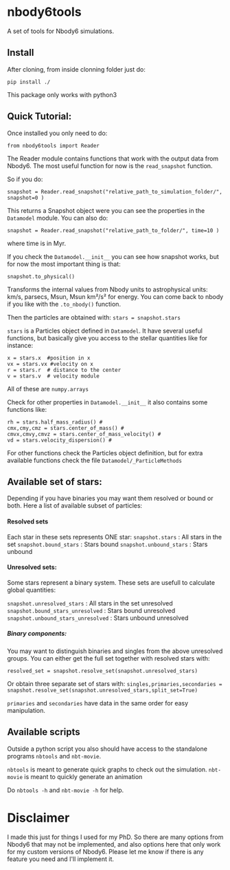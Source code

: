 # nbody6tools
A set of tools for Nbody6 simulations.

## Install

After cloning, from inside clonning folder just do:
```
pip install ./
```
This package only works with python3


## Quick Tutorial:

Once installed you only need to do:

`from nbody6tools import Reader`

The Reader module contains functions that work with the output data from Nbody6. The most useful function for now is the `read_snapshot` function.

So if you do:
```
snapshot = Reader.read_snapshot("relative_path_to_simulation_folder/", snapshot=0 )
```
This returns a Snapshot object were you can see the properties in the `Datamodel` module. 
You can also do:

```
snapshot = Reader.read_snapshot("relative_path_to_folder/", time=10 )
```
where time is in Myr.

If you check the `Datamodel.__init__` you can see how snapshot works, but for now the most important thing is that:

```
snapshot.to_physical()
```
Transforms the internal values from Nbody units to astrophysical units: km/s, parsecs, Msun, Msun km²/s² for energy.
You can come back to nbody if you like with the `.to_nbody()` function.

Then the particles are obtained with:
`stars = snapshot.stars`

`stars` is a Particles object defined in `Datamodel`. It have several useful functions, but basically give you access to the stellar quantities like for instance:
```
x = stars.x  #position in x
vx = stars.vx #velocity on x
r = stars.r  # distance to the center
v = stars.v  # velocity module
```
All of these are `numpy.arrays`

Check for other properties in `Datamodel.__init__` it also contains some functions like:
```
rh = stars.half_mass_radius() #
cmx,cmy,cmz = stars.center_of_mass() #
cmvx,cmvy,cmvz = stars.center_of_mass_velocity() #
vd = stars.velocity_dispersion() # 
```
For other functions check the Particles object definition, but for extra available functions check the file `Datamodel/_ParticleMethods` 


## Available set of stars:
Depending if you have binaries you may want them resolved or bound or both. 
Here a list of available subset of particles:

#### Resolved sets
Each star in these sets represents ONE star:
`snapshot.stars`  :  All stars in the set
`snapshot.bound_stars`  : Stars bound 
`snapshot.unbound_stars` : Stars unbound

#### Unresolved sets:
Some stars represent a binary system. These sets are usefull to calculate global quantities:

`snapshot.unresolved_stars` : All stars in the set unresolved
`snapshot.bound_stars_unresolved` : Stars bound unresolved
`snapshot.unbound_stars_unresolved` : Stars unbound unresolved

##### Binary components:
You may want to distinguish binaries and singles from the above unresolved groups.
You can either get the full set together with resolved stars with:

`resolved_set = snapshot.resolve_set(snapshot.unresolved_stars)`

Or obtain three separate set of stars with:
`singles,primaries,secondaries = snapshot.resolve_set(snapshot.unresolved_stars,split_set=True)`

`primaries` and `secondaries` have data in the same order for easy manipulation.


## Available scripts

Outside a python script you also should have access to the standalone programs
`nbtools` and  `nbt-movie`.

`nbtools`  is meant to generate quick graphs to check out the simulation. 
`nbt-movie` is meant to quickly generate an animation

Do `nbtools -h` and `nbt-movie -h` for help.


# Disclaimer
I made this just for things I used for my PhD. So there are many options from Nbody6 that may not be implemented, and also options here that only work for my custom versions of Nbody6.
Please let me know if there is any feature you need and I'll implement it.


